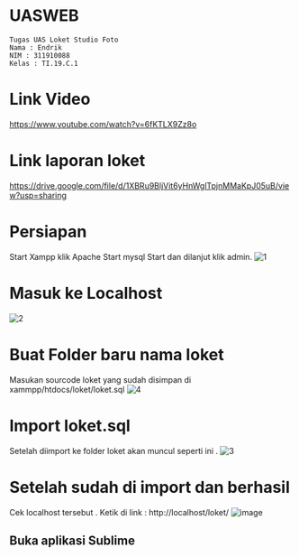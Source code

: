 # UASWEB
~~~
Tugas UAS Loket Studio Foto 
Nama : Endrik
NIM : 311910088
Kelas : TI.19.C.1
~~~~
# Link Video
https://www.youtube.com/watch?v=6fKTLX9Zz8o

# Link laporan loket 
https://drive.google.com/file/d/1XBRu9BljVit6yHnWglTpjnMMaKpJ05uB/view?usp=sharing

# Persiapan
Start Xampp klik Apache Start mysql Start dan dilanjut klik admin. 
![1](https://user-images.githubusercontent.com/81820421/126879570-4ea142f4-a539-4c03-9e08-7f46acb0556d.png)

# Masuk ke Localhost 
![2](https://user-images.githubusercontent.com/81820421/126879601-7c7addc9-815a-452b-929f-48bf4f6f9f4b.png)
# Buat Folder baru nama loket
Masukan sourcode loket yang sudah disimpan di xammpp/htdocs/loket/loket.sql
![4](https://user-images.githubusercontent.com/81820421/126879670-26a649e4-df09-46ec-97ea-3553b3bd65a7.png)
# Import loket.sql
Setelah diimport ke folder loket akan muncul seperti ini .
![3](https://user-images.githubusercontent.com/81820421/126879689-05d0cd25-bf63-43b0-9f62-79b9a06ed7c8.png)
# Setelah sudah di import dan berhasil
Cek localhost tersebut . Ketik di link : http://localhost/loket/ 
![image](https://user-images.githubusercontent.com/81820421/126879747-64c1ca5b-b14c-4ef5-bc89-9e1cd3709d0d.png)

## Buka aplikasi Sublime 



